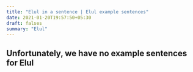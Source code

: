 ```yaml
---
title: "Elul in a sentence | Elul example sentences"
date: 2021-01-20T19:57:50+05:30
draft: falses
summary: "Elul"
---
```

## Unfortunately, we have no example sentences for Elul                 
